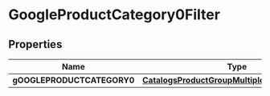 

# GoogleProductCategory0Filter

## Properties

Name | Type | Description | Notes
------------ | ------------- | ------------- | -------------
**gOOGLEPRODUCTCATEGORY0** | [**CatalogsProductGroupMultipleStringListCriteria**](.md) |  | 




